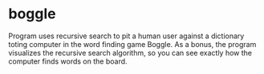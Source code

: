 # boggle
Program uses recursive search to pit a human user against a dictionary toting computer in the word finding game Boggle. As a bonus, the program visualizes the recursive search algorithm, so you can see exactly how the computer finds words on the board. 
